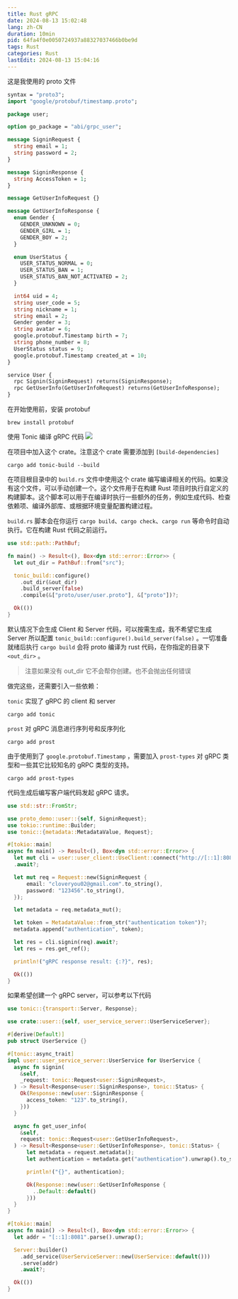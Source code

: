 ```yaml
---
title: Rust gRPC
date: 2024-08-13 15:02:48
lang: zh-CN
duration: 10min
pid: 64fa4f0e0050724937a88327037466b0be9d
tags: Rust
categories: Rust
lastEdit: 2024-08-13 15:04:16
---
```

这是我使用的 proto 文件

```protobuf
syntax = "proto3";
import "google/protobuf/timestamp.proto";

package user;

option go_package = "abi/grpc_user";

message SigninRequest {
  string email = 1;
  string password = 2;
}

message SigninResponse {
  string AccessToken = 1;
}

message GetUserInfoRequest {}

message GetUserInfoResponse {
  enum Gender {
    GENDER_UNKNOWN = 0;
    GENDER_GIRL = 1;
    GENDER_BOY = 2;
  }

  enum UserStatus {
    USER_STATUS_NORMAL = 0;
    USER_STATUS_BAN = 1;
    USER_STATUS_BAN_NOT_ACTIVATED = 2;
  }

  int64 uid = 4;
  string user_code = 5;
  string nickname = 1;
  string email = 2;
  Gender gender = 3;
  string avatar = 6;
  google.protobuf.Timestamp birth = 7;
  string phone_number = 8;
  UserStatus status = 9;
  google.protobuf.Timestamp created_at = 10;
}

service User {
  rpc Signin(SigninRequest) returns(SigninResponse);
  rpc GetUserInfo(GetUserInfoRequest) returns(GetUserInfoResponse);
}
```

在开始使用前，安装 protobuf

```shell
brew install protobuf
```

使用 Tonic 编译 gRPC 代码 <img src="https://img.shields.io/crates/v/tonic"/>

在项目中加入这个 crate。注意这个 crate 需要添加到 `[build-dependencies]`

```shell
cargo add tonic-build --build
```

在项目根目录中的 `build.rs` 文件中使用这个 crate 编写编译相关的代码。如果没有这个文件，可以手动创建一个。这个文件用于在构建 Rust 项目时执行自定义的构建脚本。这个脚本可以用于在编译时执行一些额外的任务，例如生成代码、检查依赖项、编译外部库、或根据环境变量配置构建过程。

`build.rs` 脚本会在你运行 `cargo build`、`cargo check`、`cargo run` 等命令时自动执行。它在构建 Rust 代码之前运行。

```rust
use std::path::PathBuf;

fn main() -> Result<(), Box<dyn std::error::Error>> {
  let out_dir = PathBuf::from("src");

  tonic_build::configure()
    .out_dir(&out_dir)
    .build_server(false)
    .compile(&["proto/user/user.proto"], &["proto"])?;

  Ok(())
}
```

默认情况下会生成 Client 和 Server 代码，可以按需生成，我不希望它生成 Server 所以配置 `tonic_build::configure().build_server(false)` 。一切准备就绪后执行 `cargo build` 会将 proto 编译为 rust 代码，在你指定的目录下 `<out_dir>` 。

> 注意如果没有 out_dir 它不会帮你创建。也不会抛出任何错误

做完这些，还需要引入一些依赖：

`tonic` 实现了 gRPC 的 client 和 server

```shell
cargo add tonic
```

`prost` 对 gRPC 消息进行序列号和反序列化

```shell
cargo add prost
```

由于使用到了 `google.protobuf.Timestamp` ，需要加入 `prost-types` 对 gRPC 类型和一些其它比较知名的 gRPC 类型的支持。

```shell
cargo add prost-types
```

代码生成后编写客户端代码发起 gRPC 请求。

```rust
use std::str::FromStr;

use proto_demo::user::{self, SigninRequest};
use tokio::runtime::Builder;
use tonic::{metadata::MetadataValue, Request};

#[tokio::main]
async fn main() -> Result<(), Box<dyn std::error::Error>> {
  let mut cli = user::user_client::UseClient::connect("http://[::1]:8081")
  .await?;

  let mut req = Request::new(SigninRequest {
      email: "cloveryou02@gmail.com".to_string(),
      password: "123456".to_string(),
  });

  let metadata = req.metadata_mut();

  let token = MetadataValue::from_str("authentication token")?;
  metadata.append("authentication", token);

  let res = cli.signin(req).await?;
  let res = res.get_ref();

  println!("gRPC response result: {:?}", res);

  Ok(())
}
```

如果希望创建一个 gRPC server，可以参考以下代码

```rust
use tonic::{transport::Server, Response};

use crate::user::{self, user_service_server::UserServiceServer};

#[derive(Default)]
pub struct UserService {}

#[tonic::async_trait]
impl user::user_service_server::UserService for UserService {
  async fn signin(
    &self,
    _request: tonic::Request<user::SigninRequest>,
  ) -> Result<Response<user::SigninResponse>, tonic::Status> {
    Ok(Response::new(user::SigninResponse {
      access_token: "123".to_string(),
    }))
  }

  async fn get_user_info(
    &self,
    request: tonic::Request<user::GetUserInfoRequest>,
  ) -> Result<Response<user::GetUserInfoResponse>, tonic::Status> {
      let metadata = request.metadata();
      let authentication = metadata.get("authentication").unwrap().to_str().unwrap();

      println!("{}", authentication);

      Ok(Response::new(user::GetUserInfoResponse {
        ..Default::default()
      }))
  }
}

#[tokio::main]
async fn main() -> Result<(), Box<dyn std::error::Error>> {
  let addr = "[::1]:8081".parse().unwrap();

  Server::builder()
    .add_service(UserServiceServer::new(UserService::default()))
    .serve(addr)
    .await?;

  Ok(())
}
```

